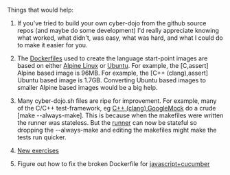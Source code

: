 
Things that would help:

1) If you've tried to build your own cyber-dojo from the github source repos
(and maybe do some development) I'd really appreciate knowing what worked,
what didn't, was easy, what was hard, and what I could do to make it easier
for you.

2) The [Dockerfiles](https://github.com/cyber-dojo/Dockerfiles) used
to create the language start-point images are based on either
[Alpine Linux](https://alpinelinux.org/) or
[Ubuntu](https://www.ubuntu.com/).
For example, the [C,assert] Alpine based image is 96MB.
For example, the [C++ (clang),assert] Ubuntu based image is 1.7GB.
Converting Ubuntu based images to smaller Alpine based images would be a big help.

3) Many cyber-dojo.sh files are ripe for improvement.
For example, many of the C/C++ test-framework, eg
[C++ (clang),GoogleMock](https://github.com/cyber-dojo-languages/clangplusplus-googlemock)
do a crude [make --always-make].
This is because when the makefiles were written the runner was stateless.
But the [runner](https://github.com/cyber-dojo/runner) can now be stateful
so dropping the --always-make and editing the makefiles might make the tests
run quicker.

4) [New exercises](https://github.com/cyber-dojo/start-points-exercises)

5) Figure out how to fix the broken Dockerfile for
[javascript+cucumber](https://github.com/cyber-dojo-languages/javascript-cucumber)

